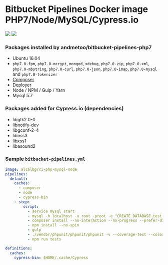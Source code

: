 # Bitbucket Pipelines Docker image PHP7/Node/MySQL/Cypress.io

[![](https://images.microbadger.com/badges/image/alcalbg/ci-php-mysql-node.svg)](https://microbadger.com/images/alcalbg/ci-php-mysql-node "Get your own image badge on microbadger.com") [![](https://images.microbadger.com/badges/version/alcalbg/ci-php-mysql-node.svg)](https://microbadger.com/images/alcalbg/ci-php-mysql-node "Get your own version badge on microbadger.com")

### Packages installed by andmetoo/bitbucket-pipelines-php7

- Ubuntu 16.04
- `php7.0-fpm`, `php7.0-mcrypt`, `mongod`, `xdebug`, `php7.0-zip`, `php7.0-xml`, `php7.0-mbstring`, `php7.0-curl`, `php7.0-json`, `php7.0-imap`, `php7.0-mysql` and `php7.0-tokenizer`
- [Composer](https://getcomposer.org/)
- [Deployer](https://github.com/deployphp/deployer)
- Node / NPM / Gulp / Yarn
- Mysql 5.7

### Packages added for Cypress.io (dependencies)

- libgtk2.0-0
- libnotify-dev
- libgconf-2-4
- libnss3
- libxss1
- libasound2

### Sample `bitbucket-pipelines.yml`

```YAML
image: alcalbg/ci-php-mysql-node
pipelines:
  default:
    caches:
      - composer
      - node
      - cypress-bin
    - step:
        script:
          - service mysql start
          - mysql -h localhost -u root -proot -e "CREATE DATABASE test;"
          - composer install --no-interaction --no-progress --prefer-dist
          - npm install --no-spin
          - gulp
          - ./vendor/phpunit/phpunit/phpunit -v --coverage-text --colors=never --stderr
          - npm run tests

definitions:
  caches:
    cypress-bin: $HOME/.cache/Cypress
```

